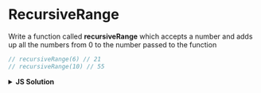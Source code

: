 # RecursiveRange

Write a function called **recursiveRange** which accepts a number and adds up all the numbers from 0 to the number passed to the function

```js
// recursiveRange(6) // 21
// recursiveRange(10) // 55 
```

<details>
  <summary><b>JS Solution</b></summary>

  ```js
  function recursiveRange (num) {
    if (num <= 1) return num;
    return num + recursiveRange(num - 1);
  }

  recursiveRange(6) // 21
  ```
</details>